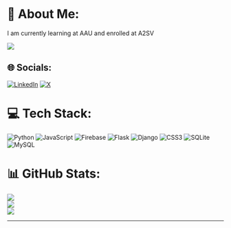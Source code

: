 # 💫 About Me:
I am currently learning at AAU and enrolled at A2SV<br>

[![](https://visitcount.itsvg.in/api?id=Crackingastro&icon=0&color=0)](https://visitcount.itsvg.in)

## 🌐 Socials:
[![LinkedIn](https://img.shields.io/badge/LinkedIn-%230077B5.svg?logo=linkedin&logoColor=white)](https://linkedin.com/in/addisu-mengistu-bb1a26244) [![X](https://img.shields.io/badge/X-black.svg?logo=X&logoColor=white)](https://x.com/CrackingAstro) 

# 💻 Tech Stack:
![Python](https://img.shields.io/badge/python-3670A0?style=for-the-badge&logo=python&logoColor=ffdd54) ![JavaScript](https://img.shields.io/badge/javascript-%23323330.svg?style=for-the-badge&logo=javascript&logoColor=%23F7DF1E) ![Firebase](https://img.shields.io/badge/firebase-%23039BE5.svg?style=for-the-badge&logo=firebase) ![Flask](https://img.shields.io/badge/flask-%23000.svg?style=for-the-badge&logo=flask&logoColor=white) ![Django](https://img.shields.io/badge/django-%23092E20.svg?style=for-the-badge&logo=django&logoColor=white) ![CSS3](https://img.shields.io/badge/css3-%231572B6.svg?style=for-the-badge&logo=css3&logoColor=white) ![SQLite](https://img.shields.io/badge/sqlite-%2307405e.svg?style=for-the-badge&logo=sqlite&logoColor=white) ![MySQL](https://img.shields.io/badge/mysql-%2300000f.svg?style=for-the-badge&logo=mysql&logoColor=white)
# 📊 GitHub Stats:
![](https://github-readme-stats.vercel.app/api?username=Crackingastro&theme=dark&hide_border=true&include_all_commits=true&count_private=true)<br/>
![](https://github-readme-streak-stats.herokuapp.com/?user=Crackingastro&theme=dark&hide_border=true)<br/>
![](https://github-readme-stats.vercel.app/api/top-langs/?username=Crackingastro&theme=dark&hide_border=true&include_all_commits=true&count_private=true&layout=compact)

---

